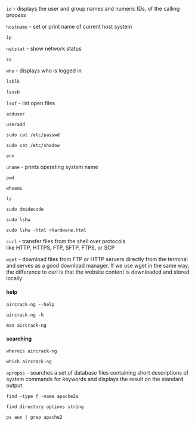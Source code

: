 `id` - displays the user and group names and numeric IDs, of the calling process

`hostname` - set or print name of current host system

`ip`

`netstat` - show network status

`ss`

`who` - displays who is logged in

`lsblk`

`lsusb`

`lsof` - list open files

`adduser`

`useradd`

`sudo cat /etc/passwd`

`sudo cat /etc/shadow`

`env`

`uname` - prints operating system name

`pwd` 

`whoami`

`ls`

`sudo dmidecode`

`sudo lshw`

`sudo lshw -html >hardware.html`

`curl` - transfer files from the shell over protocols like HTTP, HTTPS, FTP, SFTP, FTPS, or SCP

`wget` - download files from FTP or HTTP servers directly from the terminal and serves as a good download manager. 
If we use wget in the same way, the difference to curl is that the website content is downloaded and stored locally

#### help

`aircrack-ng --help`

`aircrack-ng -h`

`man aircrack-ng`

#### searching

`whereis aircrack-ng` 

`which aircrack-ng`

`apropos` - searches a set of database files containing short descriptions of system commands for keywords and displays the result on the standard output.

`find -type f -name apache2a`

`find directory options string`  

`ps aux | grep apache2`
